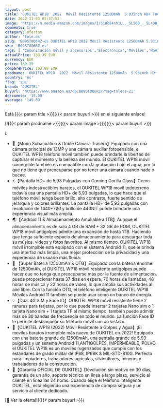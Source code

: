 ```yaml
---
layout: post
title: 'OUKITEL WP18  2022  Móvil Resistente 12500mAh  5.93inch HD+ Todoterreno Libres  4GB+32GB  Ampliable 1TB  Android 11 Móvil Irrompible Teléfono Robusto  13MP+5MP IP68 Dual SIM Face ID/OTG/GPS  Naranja'
date: 2022-11-03 05:37:53
image: 'https://m.media-amazon.com/images/I/518b84nh1LL._SL500_._SL400_.jpg'
comments: true
category: ofertas
author: 'tole.es'
slug: 'B09ST8Q6RZ-es OUKITEL WP18 2022 Móvil Resistente 12500mAh 5.93inch HD+...'
sku: 'B09ST8Q6RZ-es'
tags: [ 'Comunicación móvil y accesorios','Electrónica','Móviles','Móviles y smartphones libres','android','oukitel','🇪🇸', ]
actualPrice: 139.39 EUR
currency: EUR
price: 139.39
comparePrice: 163.99 EUR
prodname: 'OUKITEL WP18  2022  Móvil Resistente 12500mAh  5.93inch HD+ Todoterreno Libres  4GB+32GB  Ampliable 1TB  Android 11 Móvil Irrompible Teléfono Robusto  13MP+5MP IP68 Dual SIM Face ID/OTG/GPS  Naranja'
country: 'es'
flag: '🇪🇸'
brand: 'OUKITEL'
buyurl: 'https://www.amazon.es/dp/B09ST8Q6RZ/?tag=tolees-21'
descuento: '15.00'
average: '149.69'
---
```


Está [{{< param title >}}]({{< param buyurl >}}) en el siguiente enlace!

[![{{< param prodname >}}]({{< param image >}})]({{< param buyurl >}})

ℹ️:

- 📸【Modo Subacuático & Doble Cámara Trasera】Equipado con una cámara principal de 13MP y una cámara auxiliar fotosensible, el OUKITEL WP18 teléfono móvil también puede brindarle la libertad de capturar el momento y la belleza del mundo. El OUKITEL WP18 móvil sumergible también es compatible con la grabación bajo el agua, por lo que no tiene que preocuparse por no tener una cámara cuando nade o bucee.
- ⚡【Pantalla HD+ de 5,93 Pulgadas con Corning Gorilla Glass】Como móviles indestructibles baratos, el OUKITEL WP18 movil todoterreno todavía usa una pantalla HD+ de 5,93 pulgadas, lo que hace que el teléfono móvil tenga buen brillo, alto contraste, fuerte sentido de jerarquía y colores brillantes. La pantalla HD+ de 5,93 pulgadas con resolución de 1440*720 y brillo de 440NIT puede brindarle una experiencia visual más amplia.
- 🌏【Android 11 & Almacenamiento Ampliable a 1TB】Aunque el almacenamiento es de solo 4 GB de RAM + 32 GB de ROM, OUKITEL WP18 móvil antigolpes admite una expansión de hasta 1TB. Haciendo que tenga suficiente espacio de almacenamiento para descargar toda su música, videos y fotos favoritos. Al mismo tiempo, OUKITEL WP18 móvil irrompible está equipado con el sistema Android 11, que le brinda una interfaz más limpia, una mejor protección de la privacidad y una experiencia de usuario más fluida.
- 🔋 【Súper Batería 12500mAh & OTG】Equipado con la batería enorme de 12500mAh, el OUKITEL WP18 móvil resistente antigolpes puede hacer que no tenga que preocuparse más por la fuente de alimentación. puede proporcionar hasta 37 días en espera, 70 horas de llamadas, 48 horas de música y 22 horas de video, lo que amplía sus actividades al aire libre. Con la función OTG, el teléfono inteligente OUKITEL WP18 Móviles Android 11 también se puede usar como un banco de energía.
- 💡【Dual 4G SIM y Face ID】OUKITEL WP18 móvil resistente tiene 2 ranuras para tarjetas, por lo que puede insertar 2 tarjetas Nano sim o 1 tarjeta Nano sim + 1 tarjeta TF al mismo tiempo. también puede admitir más de 30 bandas de frecuencia en todo el mundo. La función Face ID le permite desbloquear su teléfono móvil con un vistazo.
- 🎁【OUKITEL WP18 (2022) Móvil Resistente a Golpes y Agua】¡El moviles baratos irrompible más nuevo de OUKITEL en 2022! Equipado con una batería grande de 12500mAh, una pantalla grande de 5,93 pulgadas y un sistema Android 11,ANTIGOLPES, IMPERMEABLE, POLVO, el OUKITEL WP18 es un moviles rugerizados que cumple con los estándares de grado militar de IP68, IP69K & MIL-STD-810G. Perfecto para limpiadores, trabajadores agrícolas, silvicultores, mineros y trabajadores de la construcción.
- 📢【Garantía OFICIAL DE OUKITEL】Devolución sin motivo en 30 días, garantía de un año, soporte técnico en línea a largo plazo, servicio al cliente en línea las 24 horas. Cuando elige el teléfono inteligente OUKITEL, está eligiendo una experiencia de compra segura y un servicio al cliente dedicado.

[🛒 Ver la oferta!!]({{< param buyurl >}})
